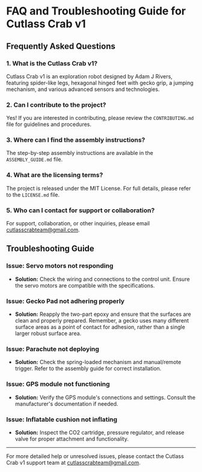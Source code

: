 # FAQ and Troubleshooting Guide for Cutlass Crab v1

## Frequently Asked Questions

### 1. What is the Cutlass Crab v1?

Cutlass Crab v1 is an exploration robot designed by Adam J Rivers, featuring spider-like legs, hexagonal hinged feet with gecko grip, a jumping mechanism, and various advanced sensors and technologies.

### 2. Can I contribute to the project?

Yes! If you are interested in contributing, please review the `CONTRIBUTING.md` file for guidelines and procedures.

### 3. Where can I find the assembly instructions?

The step-by-step assembly instructions are available in the `ASSEMBLY_GUIDE.md` file.

### 4. What are the licensing terms?

The project is released under the MIT License. For full details, please refer to the `LICENSE.md` file.

### 5. Who can I contact for support or collaboration?

For support, collaboration, or other inquiries, please email [cutlasscrabteam@gmail.com](mailto:cutlasscrabteam@gmail.com).

## Troubleshooting Guide

### Issue: Servo motors not responding

- **Solution:** Check the wiring and connections to the control unit. Ensure the servo motors are compatible with the specifications.

### Issue: Gecko Pad not adhering properly

- **Solution:** Reapply the two-part epoxy and ensure that the surfaces are clean and properly prepared. Remember, a gecko uses many different surface areas as a point of contact for adhesion, rather than a single larger robust surface area. 

### Issue: Parachute not deploying

- **Solution:** Check the spring-loaded mechanism and manual/remote trigger. Refer to the assembly guide for correct installation.

### Issue: GPS module not functioning

- **Solution:** Verify the GPS module's connections and settings. Consult the manufacturer's documentation if needed.

### Issue: Inflatable cushion not inflating

- **Solution:** Inspect the CO2 cartridge, pressure regulator, and release valve for proper attachment and functionality.

---

For more detailed help or unresolved issues, please contact the Cutlass Crab v1 support team at [cutlasscrabteam@gmail.com](mailto:cutlasscrabteam@gmail.com).
